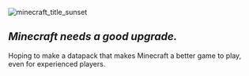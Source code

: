 ![minecraft_title_sunset](https://github.com/Eqixo/Survival-ReImagined/assets/93474951/4d533fed-56ec-4c3b-8556-4c6582262e3b)

## _Minecraft needs a good upgrade._


Hoping to make a datapack that makes Minecraft a better game to play, even for experienced players.
